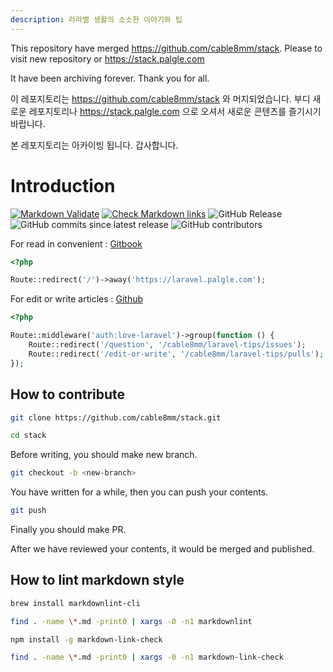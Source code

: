 ```yaml
---
description: 라라벨 생활의 소소한 이야기와 팁
---
```


This repository have merged https://github.com/cable8mm/stack. Please to visit new repository or https://stack.palgle.com

It have been archiving forever. Thank you for all.

이 레포지토리는 https://github.com/cable8mm/stack 와 머지되었습니다. 부디 새로운 레포지토리나 https://stack.palgle.com 으로 오셔서 새로운 콘텐츠를 즐기시기 바랍니다.

본 레포지토리는 아카이빙 됩니다. 갑사합니다.

# Introduction

[![Markdown Validate](https://github.com/cable8mm/laravel-tips/actions/workflows/markdown-validate.yml/badge.svg)](https://github.com/cable8mm/laravel-tips/actions/workflows/markdown-validate.yml)
[![Check Markdown links](https://github.com/cable8mm/laravel-tips/actions/workflows/markdown-link-check.yml/badge.svg)](https://github.com/cable8mm/laravel-tips/actions/workflows/markdown-link-check.yml)
![GitHub Release](https://img.shields.io/github/v/release/cable8mm/laravel-tips)
![GitHub commits since latest release](https://img.shields.io/github/commits-since/cable8mm/laravel-tips/latest)
![GitHub contributors](https://img.shields.io/github/contributors/cable8mm/laravel-tips)

For read in convenient : [Gitbook](https://laravel.palgle.com)

```php
<?php

Route::redirect('/')->away('https://laravel.palgle.com');
```

For edit or write articles : [Github](https://github.com/cable8mm/laravel-tips)

```php
<?php

Route::middleware('auth:love-laravel')->group(function () {
    Route::redirect('/question', '/cable8mm/laravel-tips/issues');
    Route::redirect('/edit-or-write', '/cable8mm/laravel-tips/pulls');
});
```

## How to contribute

```sh
git clone https://github.com/cable8mm/stack.git

cd stack
```

Before writing, you should make new branch.

```sh
git checkout -b <new-branch>
```

You have written for a while, then you can push your contents.

```sh
git push
```

Finally you should make PR.

After we have reviewed your contents, it would be merged and published.

## How to lint markdown style

```sh
brew install markdownlint-cli

find . -name \*.md -print0 | xargs -0 -n1 markdownlint
```

```sh
npm install -g markdown-link-check

find . -name \*.md -print0 | xargs -0 -n1 markdown-link-check
```
